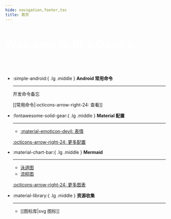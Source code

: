```yaml
---
hide: navigation,footer,toc
title: 首页
---
```


 <!-- 英雄部分 -->
<div class="hero">
	<h1>Welcome to Bt's Docs >_</h1>
	<center><font class="anim-span"  color= #ffffff size=6 class="ml3" style="opacity:0.6">“循此苦旅 以达星辰”</font></center>
</div>

<div class="grid cards" markdown>

-   :simple-android:{ .lg .middle } __Android 常用命令__

    ---

	开发命令备忘

    [[常用命令|:octicons-arrow-right-24: 查看]]

-   :fontawesome-solid-gear:{ .lg .middle } __Material 配置__

    ---

    - [:material-emoticon-devil:  表情](https://squidfunk.github.io/mkdocs-material/reference/icons-emojis/)

    [:octicons-arrow-right-24: 更多配置](https://squidfunk.github.io/mkdocs-material/setup/)

-   :material-chart-bar:{ .lg .middle } __Mermaid__

    ---

    - [泳道图](https://mermaid.js.org/syntax/sequenceDiagram.html)
    - [流程图](https://mermaid.js.org/syntax/flowchart.html)

    [:octicons-arrow-right-24: 更多图表](https://mermaid.js.org/intro/)

-   :material-library:{ .lg .middle } __资源收集__

    ---

	- [[图标库|svg 图标]]

</div>
<style>
	
	/* 英雄部分样式 */
	.hero {
		background: linear-gradient(135deg, #6200ee, #03dac5);
		text-align: center;
		padding: 80px 40px;
		border-radius:30px;
	}

	.hero h1 {
		font-size: 2.5em;
		margin-bottom: 15px;
		color: white;
	}

	.hero p {
		font-size: 1.2em;
		margin-bottom: 25px;
	}


	.content__inner h1 {
		display: none;
	}
	.md-content {
		max-width: 50rem;
		margin:0 auto;
	}
</style>
<script>
	// 为每个带有 anim-span 类的元素添加文字拆分和动画
	function splitTextAndAnimate() {
		try {
			// 查找所有 class 为 anim-span 的元素
			document.querySelectorAll('.anim-span').forEach(textElement => {
				const textContent = textElement.textContent;
	
				// 清空内容并按字符拆分
				textElement.innerHTML = '';
				textContent.split('').forEach(char => {
					const span = document.createElement('span');
					span.classList.add('letter');
					span.textContent = char;
					textElement.appendChild(span);
				});
	
				// 使用 Anime.js 为拆分后的文字应用动画
				anime.timeline({loop: true})
					.add({
						targets: textElement.querySelectorAll('.letter'),
						opacity: [0, 1],
						translateY: [20, 0],
						easing: 'easeOutExpo',
						duration: 1000,
						delay: anime.stagger(100), // 每个字符的延迟
					})
					.add({
						targets: textElement.querySelectorAll('.letter'),
						opacity: [1, 0],
						translateY: [0, 20],
						easing: 'easeInExpo',
						duration: 1000,
						delay: anime.stagger(100),
					});
			});
		 } catch (error) { 
			 console.log(error); // 或其他的错误处理
		 }
	}
	splitTextAndAnimate(); 
	// 监听窗口大小变化，重新触发动画
	window.addEventListener('load', function() {
		splitTextAndAnimate(); // 页面resize后重新拆分并动画
	});

	// 监听窗口大小变化，重新触发动画
	window.addEventListener('resize', function() {
		splitTextAndAnimate(); // 页面resize后重新拆分并动画
	});
</script>

